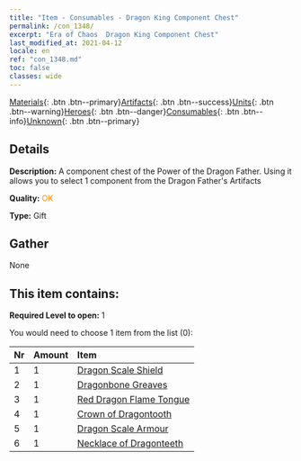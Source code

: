 ```yaml
---
title: "Item - Consumables - Dragon King Component Chest"
permalink: /con_1348/
excerpt: "Era of Chaos  Dragon King Component Chest"
last_modified_at: 2021-04-12
locale: en
ref: "con_1348.md"
toc: false
classes: wide
---
```

 [Materials](/Items/){: .btn .btn--primary}[Artifacts](/Items/Artifacts/){: .btn .btn--success}[Units](/Items/Units/){: .btn .btn--warning}[Heroes](/Items/Heroes/){: .btn .btn--danger}[Consumables](/Items/Consumables/){: .btn .btn--info}[Unknown](/Items/Unknown/){: .btn .btn--primary}

## Details
 **Description:** A component chest of the Power of the Dragon Father. Using it allows you to select 1 component from the Dragon Father's Artifacts

 **Quality:** <span style="color: #FF8C00">OK</span>

 **Type:** Gift

## Gather

  None

## This item contains:

 **Required Level to open:** 1

 You would need to choose 1 item from the list (0):

  | Nr | Amount |     Item    |
  |:---|:-------|:------------|
  | 1 | 1 | [Dragon Scale Shield](/Items/art_144/) | 
  | 2 | 1 | [Dragonbone Greaves](/Items/art_145/) | 
  | 3 | 1 | [Red Dragon Flame Tongue](/Items/art_146/) | 
  | 4 | 1 | [Crown of Dragontooth](/Items/art_147/) | 
  | 5 | 1 | [Dragon Scale Armour](/Items/art_148/) | 
  | 6 | 1 | [Necklace of Dragonteeth](/Items/art_149/) | 
